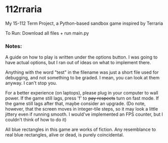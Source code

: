 # 112rraria
My 15-112 Term Project, a Python-based sandbox game inspired by Terraria

To Run: Download all files + run main.py

### Notes: 

A guide on how to play is written under the options button. I was going to have actual options, but I ran out of ideas on what to implement there. 

Anything with the word "test" in the filename was just a short file used for debugging, and not something to be graded. I mean, you can look at them anyway. I can't stop you.

For a better experience (on laptops), please plug in your computer to wall power. If the game still lags, press 'f' to ~~pay respects~~ turn on fast mode. If the game still lags after that, maybe consider an upgrade. (Do note, however, that the screen moves in integer-tile steps, so it may look a little jittery even if running smooth. I would've implemented an FPS counter, but I couldn't think of how to do it)

All blue rectangles in this game are works of fiction. Any resemblance to real blue rectangles, alive or dead, is purely coincidental. 

